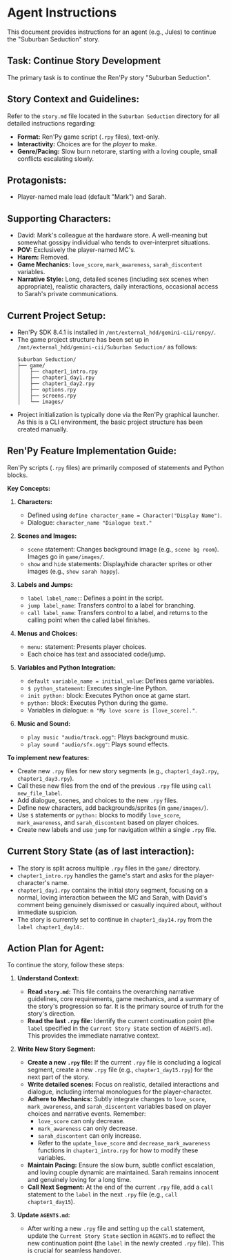 # Agent Instructions

This document provides instructions for an agent (e.g., Jules) to continue the "Suburban Seduction" story.

## Task: Continue Story Development

The primary task is to continue the Ren'Py story "Suburban Seduction".

## Story Context and Guidelines:

Refer to the `story.md` file located in the `Suburban Seduction` directory for all detailed instructions regarding:
*   **Format:** Ren'Py game script (`.rpy` files), text-only.
*   **Interactivity:** Choices are for the *player* to make.
*   **Genre/Pacing:** Slow burn netorare, starting with a loving couple, small conflicts escalating slowly.
## Protagonists:

*   Player-named male lead (default "Mark") and Sarah.

## Supporting Characters:

*   David: Mark's colleague at the hardware store. A well-meaning but somewhat gossipy individual who tends to over-interpret situations.
*   **POV:** Exclusively the player-named MC's.
*   **Harem:** Removed.
*   **Game Mechanics:** `love_score`, `mark_awareness`, `sarah_discontent` variables.
*   **Narrative Style:** Long, detailed scenes (including sex scenes when appropriate), realistic characters, daily interactions, occasional access to Sarah's private communications.

## Current Project Setup:

*   Ren'Py SDK 8.4.1 is installed in `/mnt/external_hdd/gemini-cii/renpy/`.
*   The game project structure has been set up in `/mnt/external_hdd/gemini-cii/Suburban Seduction/` as follows:
    ```
    Suburban Seduction/
    ├── game/
    │   ├── chapter1_intro.rpy
    │   ├── chapter1_day1.rpy
    │   ├── chapter1_day2.rpy
    │   ├── options.rpy
    │   ├── screens.rpy
    │   └── images/
    ```
*   Project initialization is typically done via the Ren'Py graphical launcher. As this is a CLI environment, the basic project structure has been created manually.

## Ren'Py Feature Implementation Guide:

Ren'Py scripts (`.rpy` files) are primarily composed of statements and Python blocks.

**Key Concepts:**

1.  **Characters:**
    *   Defined using `define character_name = Character("Display Name")`.
    *   Dialogue: `character_name "Dialogue text."`

2.  **Scenes and Images:**
    *   `scene` statement: Changes background image (e.g., `scene bg room`). Images go in `game/images/`.
    *   `show` and `hide` statements: Display/hide character sprites or other images (e.g., `show sarah happy`).

3.  **Labels and Jumps:**
    *   `label label_name:`: Defines a point in the script.
    *   `jump label_name`: Transfers control to a label for branching.
    *   `call label_name`: Transfers control to a label, and returns to the calling point when the called label finishes.

4.  **Menus and Choices:**
    *   `menu:` statement: Presents player choices.
    *   Each choice has text and associated code/jump.

5.  **Variables and Python Integration:**
    *   `default variable_name = initial_value`: Defines game variables.
    *   `$ python_statement`: Executes single-line Python.
    *   `init python:` block: Executes Python once at game start.
    *   `python:` block: Executes Python during the game.
    *   Variables in dialogue: `m "My love score is [love_score]."`.

6.  **Music and Sound:**
    *   `play music "audio/track.ogg"`: Plays background music.
    *   `play sound "audio/sfx.ogg"`: Plays sound effects.

**To implement new features:**
*   Create new `.rpy` files for new story segments (e.g., `chapter1_day2.rpy`, `chapter1_day3.rpy`).
*   Call these new files from the end of the previous `.rpy` file using `call new_file_label`.
*   Add dialogue, scenes, and choices to the new `.rpy` files.
*   Define new characters, add backgrounds/sprites (in `game/images/`).
*   Use `$` statements or `python:` blocks to modify `love_score`, `mark_awareness`, and `sarah_discontent` based on player choices.
*   Create new labels and use `jump` for navigation within a single `.rpy` file.

## Current Story State (as of last interaction):

*   The story is split across multiple `.rpy` files in the `game/` directory.
*   `chapter1_intro.rpy` handles the game's start and asks for the player-character's name.
*   `chapter1_day1.rpy` contains the initial story segment, focusing on a normal, loving interaction between the MC and Sarah, with David's comment being genuinely dismissed or casually inquired about, without immediate suspicion.
*   The story is currently set to continue in `chapter1_day14.rpy` from the `label chapter1_day14:`.

## Action Plan for Agent:

To continue the story, follow these steps:

1.  **Understand Context:**
    *   **Read `story.md`:** This file contains the overarching narrative guidelines, core requirements, game mechanics, and a summary of the story's progression so far. It is the primary source of truth for the story's direction.
    *   **Read the last `.rpy` file:** Identify the current continuation point (the `label` specified in the `Current Story State` section of `AGENTS.md`). This provides the immediate narrative context.

2.  **Write New Story Segment:**
    *   **Create a new `.rpy` file:** If the current `.rpy` file is concluding a logical segment, create a new `.rpy` file (e.g., `chapter1_day15.rpy`) for the next part of the story.
    *   **Write detailed scenes:** Focus on realistic, detailed interactions and dialogue, including internal monologues for the player-character.
    *   **Adhere to Mechanics:** Subtly integrate changes to `love_score`, `mark_awareness`, and `sarah_discontent` variables based on player choices and narrative events. Remember:
        *   `love_score` can only decrease.
        *   `mark_awareness` can only decrease.
        *   `sarah_discontent` can only increase.
        *   Refer to the `update_love_score` and `decrease_mark_awareness` functions in `chapter1_intro.rpy` for how to modify these variables.
    *   **Maintain Pacing:** Ensure the slow burn, subtle conflict escalation, and loving couple dynamic are maintained. Sarah remains innocent and genuinely loving for a long time.
    *   **Call Next Segment:** At the end of the current `.rpy` file, add a `call` statement to the `label` in the next `.rpy` file (e.g., `call chapter1_day15`).

3.  **Update `AGENTS.md`:**
    *   After writing a new `.rpy` file and setting up the `call` statement, update the `Current Story State` section in `AGENTS.md` to reflect the new continuation point (the `label` in the newly created `.rpy` file). This is crucial for seamless handover.
